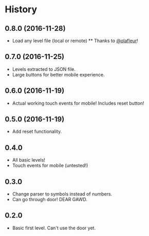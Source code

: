 # History

## 0.8.0 (2016-11-28)

* Load any level file (local or remote)
** Thanks to [@olafleur](https://github.com/olafleur)!

## 0.7.0 (2016-11-25)

* Levels extracted to JSON file.
* Large buttons for better mobile experience.

## 0.6.0 (2016-11-19)

* Actual working touch events for mobile! Includes reset button!

## 0.5.0 (2016-11-19)

* Add reset functionality.

## 0.4.0

* All basic levels!
* Touch events for mobile (untested!)

## 0.3.0

* Change parser to symbols instead of numbers.
* Can go through door! DEAR GAWD.

## 0.2.0

* Basic first level. Can't use the door yet.
